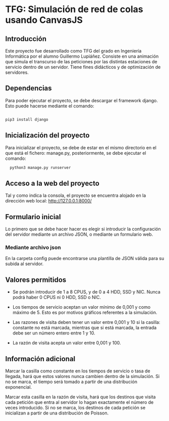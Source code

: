 # TFG: Simulación de red de colas usando CanvasJS

## Introducción

Este proyecto fue desarrollado como TFG del grado en Ingeniería Informática por el alumno Guillermo Lupiáñez.
Consiste en una animación que simula el transcurso de las peticiones por las distintas estaciones de servicio
dentro de un servidor. Tiene fines didácticos y de optimización de servidores.

## Dependencias

Para poder ejecutar el proyecto, se debe descargar el framework django. Esto puede hacerse mediante el comando:

```bash

pip3 install django

```

## Inicialización del proyecto

Para inicializar el proyecto, se debe de estar en el mismo directorio en el que está el fichero: manage.py,
posteriormente, se debe ejecutar el comando:

```bash
  python3 manage.py runserver
```

## Acceso a la web del proyecto

Tal y como indica la consola, el proyecto se encuentra alojado en la dirección web local: http://127.0.0.1:8000/

## Formulario inicial

Lo primero que se debe hacer hacer es elegir si introducir la configuración del servidor mediante un archivo JSON,
o mediante un formulario web. 

### Mediante archivo json

En la carpeta config puede encontrarse una plantilla de JSON válida para su subida al servidor.

## Valores permitidos

- Se podrán introducir de 1 a 8 CPUS, y de 0 a 4 HDD, SSD y NIC. Nunca podrá haber 0 CPUS ni 0 HDD, SSD o NIC. 

- Los tiempos de servicio aceptan un valor mínimo de 0,001 y como máximo de 5. Esto es por motivos gráficos
referentes a la simulación.

- Las razones de visita deben tener un valor entre 0,001 y 10 si la casilla: constante no está marcada,
mientras que si está marcada, la entrada debe ser un número entero entre 1 y 10.

- La razón de visita acepta un valor entre 0,001 y 100.

## Información adicional

Marcar la casilla como constante en los tiempos de servicio o tasa de llegada, hará que estos valores
nunca cambien dentro de la simulación. Si no se marca, el tiempo será tomado a partir de una 
distribución exponencial.

Marcar esta casilla en la razón de visita, hará que los destinos que visita cada petición que entra al
servidor lo hagan exactamente el número de veces introducido. Si no se marca, los destinos de cada petición
se inicializan a partir de una distribución de Poisson.
